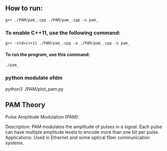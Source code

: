 ## How to run:
    g++ ./PAM/pam_.cpp ./PAM/pam_.cpp -o pam_ 
### To enable C++11, use the following command:
    g++ -std=c++11 ./PAM/pam_.cpp -o ./PAM/pam_.cpp -o pam_ 
#### To run the program, use this command:
    ./pam_
### python modulate ofdm
python3 ./PAM/plot_pam.py


## PAM Theory

Pulse Amplitude Modulation (PAM):

Description: PAM modulates the amplitude of pulses in a signal. Each pulse can have multiple amplitude levels to encode more than one bit per pulse.
Applications: Used in Ethernet and some optical fiber communication systems.